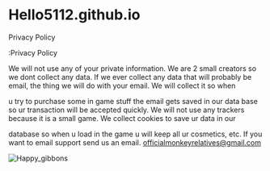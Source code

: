 # Hello5112.github.io

Privacy Policy


:Privacy Policy

We will not use any of your private information. We are 2 small creators so we dont collect any data. If we ever collect any data that will probably be email, the thing we will do with your email. We will collect it so when 

u try to purchase some in game stuff the email gets saved in our data base so ur transaction will be accepted quickly. We will not use any trackers because it is a small game. We collect cookies to save ur data in our 

database so when u load in the game u will keep all ur cosmetics, etc. If you want to email support send us an email. officialmonkeyrelatives@gmail.com





![Happy_gibbons](https://github.com/hello5112/Hello5112.github.io/assets/121976313/543ae7ef-e609-4551-bccc-191287f821d7)
